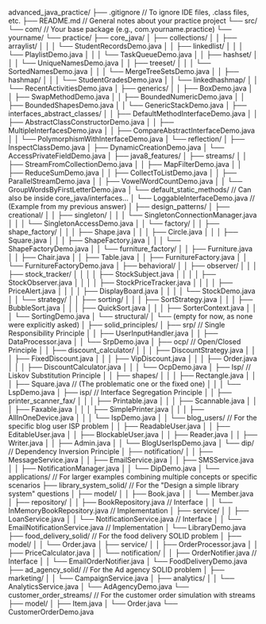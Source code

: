 advanced_java_practice/
├── .gitignore                  // To ignore IDE files, .class files, etc.
├── README.md                   // General notes about your practice project
└── src/
    └── com/                    // Your base package (e.g., com.yourname.practice)
        └── yourname/
            └── practice/
                ├── core_java/
                │   ├── collections/
                │   │   ├── arraylist/
                │   │   │   └── StudentRecordsDemo.java
                │   │   ├── linkedlist/
                │   │   │   └── PlaylistDemo.java
                │   │   │   └── TaskQueueDemo.java
                │   │   ├── hashset/
                │   │   │   └── UniqueNamesDemo.java
                │   │   ├── treeset/
                │   │   │   └── SortedNamesDemo.java
                │   │   │   └── MergeTreeSetsDemo.java
                │   │   ├── hashmap/
                │   │   │   └── StudentGradesDemo.java
                │   │   └── linkedhashmap/
                │   │       └── RecentActivitiesDemo.java
                │   ├── generics/
                │   │   ├── BoxDemo.java
                │   │   ├── SwapMethodDemo.java
                │   │   ├── BoundedNumericDemo.java
                │   │   ├── BoundedShapesDemo.java
                │   │   └── GenericStackDemo.java
                │   ├── interfaces_abstract_classes/
                │   │   ├── DefaultMethodInterfaceDemo.java
                │   │   ├── AbstractClassConstructorDemo.java
                │   │   ├── MultipleInterfacesDemo.java
                │   │   ├── CompareAbstractInterfaceDemo.java
                │   │   └── PolymorphismWithInterfaceDemo.java
                │   └── reflection/
                │       ├── InspectClassDemo.java
                │       ├── DynamicCreationDemo.java
                │       └── AccessPrivateFieldDemo.java
                │
                ├── java8_features/
                │   ├── streams/
                │   │   ├── StreamFromCollectionDemo.java
                │   │   ├── MapFilterDemo.java
                │   │   ├── ReduceSumDemo.java
                │   │   ├── CollectToListDemo.java
                │   │   ├── ParallelStreamDemo.java
                │   │   ├── VowelWordCountDemo.java
                │   │   └── GroupWordsByFirstLetterDemo.java
                │   └── default_static_methods/ // Can also be inside core_java/interfaces...
                │       └── LoggableInterfaceDemo.java // (Example from my previous answer)
                │
                ├── design_patterns/
                │   ├── creational/
                │   │   ├── singleton/
                │   │   │   └── SingletonConnectionManager.java
                │   │   │   └── SingletonAccessDemo.java
                │   │   └── factory/
                │   │       ├── shape_factory/
                │   │       │   ├── Shape.java
                │   │       │   ├── Circle.java
                │   │       │   ├── Square.java
                │   │       │   ├── ShapeFactory.java
                │   │       │   └── ShapeFactoryDemo.java
                │   │       └── furniture_factory/
                │   │           ├── Furniture.java
                │   │           ├── Chair.java
                │   │           ├── Table.java
                │   │           ├── FurnitureFactory.java
                │   │           └── FurnitureFactoryDemo.java
                │   ├── behavioral/
                │   │   ├── observer/
                │   │   │   ├── stock_tracker/
                │   │   │   │   ├── StockSubject.java
                │   │   │   │   ├── StockObserver.java
                │   │   │   │   ├── StockPriceTracker.java
                │   │   │   │   ├── PriceAlert.java
                │   │   │   │   ├── DisplayBoard.java
                │   │   │   │   └── StockDemo.java
                │   │   └── strategy/
                │   │       ├── sorting/
                │   │       │   ├── SortStrategy.java
                │   │       │   ├── BubbleSort.java
                │   │       │   ├── QuickSort.java
                │   │       │   ├── SorterContext.java
                │   │       │   └── SortingDemo.java
                │   └── structural/
                │       └── (empty for now, as none were explicitly asked)
                │
                ├── solid_principles/
                │   ├── srp/ // Single Responsibility Principle
                │   │   ├── UserInputHandler.java
                │   │   ├── DataProcessor.java
                │   │   └── SrpDemo.java
                │   ├── ocp/ // Open/Closed Principle
                │   │   ├── discount_calculator/
                │   │   │   ├── DiscountStrategy.java
                │   │   │   ├── FixedDiscount.java
                │   │   │   ├── VipDiscount.java
                │   │   │   ├── Order.java
                │   │   │   ├── DiscountCalculator.java
                │   │   │   └── OcpDemo.java
                │   ├── lsp/ // Liskov Substitution Principle
                │   │   ├── shapes/
                │   │   │   ├── Rectangle.java
                │   │   │   ├── Square.java // (The problematic one or the fixed one)
                │   │   │   └── LspDemo.java
                │   ├── isp/ // Interface Segregation Principle
                │   │   ├── printer_scanner_fax/
                │   │   │   ├── Printable.java
                │   │   │   ├── Scannable.java
                │   │   │   ├── Faxable.java
                │   │   │   ├── SimplePrinter.java
                │   │   │   ├── AllInOneDevice.java
                │   │   │   └── IspDemo.java
                │   │   └── blog_users/ // For the specific blog user ISP problem
                │   │       ├── ReadableUser.java
                │   │       ├── EditableUser.java
                │   │       ├── BlockableUser.java
                │   │       ├── Reader.java
                │   │       ├── Writer.java
                │   │       ├── Admin.java
                │   │       └── BlogUserIspDemo.java
                │   └── dip/ // Dependency Inversion Principle
                │       ├── notification/
                │       │   ├── MessageService.java
                │       │   ├── EmailService.java
                │       │   ├── SMSService.java
                │       │   ├── NotificationManager.java
                │       │   └── DipDemo.java
                │
                └── applications/ // For larger examples combining multiple concepts or specific scenarios
                    ├── library_system_solid/ // For the "Design a simple library system" questions
                    │   ├── model/
                    │   │   ├── Book.java
                    │   │   └── Member.java
                    │   ├── repository/
                    │   │   ├── BookRepository.java // Interface
                    │   │   └── InMemoryBookRepository.java // Implementation
                    │   ├── service/
                    │   │   ├── LoanService.java
                    │   │   └── NotificationService.java // Interface
                    │   │   └── EmailNotificationService.java // Implementation
                    │   └── LibraryDemo.java
                    ├── food_delivery_solid/ // For the food delivery SOLID problem
                    │   ├── model/
                    │   │   └── Order.java
                    │   ├── service/
                    │   │   ├── OrderProcessor.java
                    │   │   ├── PriceCalculator.java
                    │   │   └── notification/
                    │   │       ├── OrderNotifier.java // Interface
                    │   │       └── EmailOrderNotifier.java
                    │   └── FoodDeliveryDemo.java
                    ├── ad_agency_solid/ // For the Ad agency SOLID problem
                    │   ├── marketing/
                    │   │   └── CampaignService.java
                    │   ├── analytics/
                    │   │   └── AnalyticsService.java
                    │   └── AdAgencyDemo.java
                    └── customer_order_streams/ // For the customer order simulation with streams
                        ├── model/
                        │   ├── Item.java
                        │   └── Order.java
                        └── CustomerOrderDemo.java